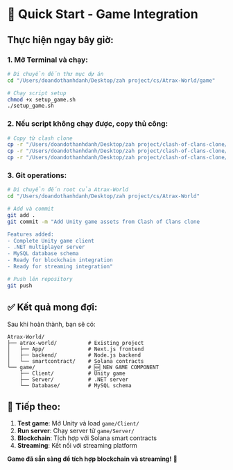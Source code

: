 # 🚀 Quick Start - Game Integration

## Thực hiện ngay bây giờ:

### 1. Mở Terminal và chạy:

```bash
# Di chuyển đến thư mục dự án
cd "/Users/doandothanhdanh/Desktop/zah project/cs/Atrax-World/game"

# Chạy script setup
chmod +x setup_game.sh
./setup_game.sh
```

### 2. Nếu script không chạy được, copy thủ công:

```bash
# Copy từ clash clone
cp -r "/Users/doandothanhdanh/Desktop/zah project/clash-of-clans-clone/Client" "/Users/doandothanhdanh/Desktop/zah project/cs/Atrax-World/game/"
cp -r "/Users/doandothanhdanh/Desktop/zah project/clash-of-clans-clone/Server" "/Users/doandothanhdanh/Desktop/zah project/cs/Atrax-World/game/"
cp -r "/Users/doandothanhdanh/Desktop/zah project/clash-of-clans-clone/Database" "/Users/doandothanhdanh/Desktop/zah project/cs/Atrax-World/game/"
```

### 3. Git operations:

```bash
# Di chuyển đến root của Atrax-World
cd "/Users/doandothanhdanh/Desktop/zah project/cs/Atrax-World"

# Add và commit
git add .
git commit -m "Add Unity game assets from Clash of Clans clone

Features added:
- Complete Unity game client
- .NET multiplayer server  
- MySQL database schema
- Ready for blockchain integration
- Ready for streaming integration"

# Push lên repository
git push
```

## ✅ Kết quả mong đợi:

Sau khi hoàn thành, bạn sẽ có:

```
Atrax-World/
├── atrax-world/          # Existing project
│   ├── App/              # Next.js frontend
│   ├── backend/          # Node.js backend
│   └── smartcontract/    # Solana contracts
└── game/                 # 🆕 NEW GAME COMPONENT
    ├── Client/           # Unity game
    ├── Server/           # .NET server
    └── Database/         # MySQL schema
```

## 🎯 Tiếp theo:

1. **Test game**: Mở Unity và load `game/Client/`
2. **Run server**: Chạy server từ `game/Server/`
3. **Blockchain**: Tích hợp với Solana smart contracts
4. **Streaming**: Kết nối với streaming platform

**Game đã sẵn sàng để tích hợp blockchain và streaming!** 🚀
